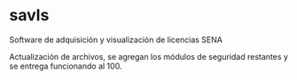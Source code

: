 # savls
Software de adquisición y visualización de licencias SENA

Actualización de archivos, se agregan los módulos de seguridad restantes y se entrega funcionando al 100.

